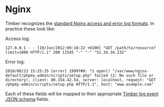 # Nginx

Timber recognizes the [standard Nginx access and error log formats](https://www.nginx.com/resources/admin-guide/logging-and-monitoring/). In practice these look like:

Access log:

```
127.0.0.1 - - [19/Jun/2012:09:16:22 +0100] "GET /path/to/resource?limit=1000 HTTP/1.1" 200 11545 "-" "-" "52.34.34.232"
```

Error log:

```
2010/08/23 15:25:35 [error] 19997#0: *1 open() "/var/www/nginx-default/phpmy-admin/scripts/setup.php" failed (2: No such file or directory), client: 80.154.42.54, server: localhost, request: "GET /phpmy-admin/scripts/setup.php HTTP/1.1", host: "www.example.com"
```

Each of these fields will be mapped to their appropriate [Timber log event JSON schema](https://timber.io/concepts/log-event-json-schema) fields.
